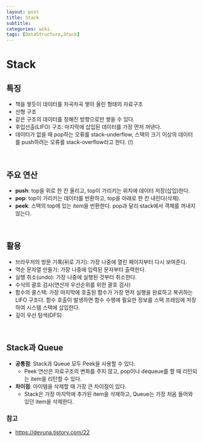 ```yaml
---
layout: post
title: Stack
subtitle: 
categories: wiki
tags: [DataStructure,Stack]
---
```


# Stack

## 특징
* 책을 쌓듯이 데이터를 차곡차곡 쌓아 올린 형태의 자료구조
* 선형 구조
* 같은 구조의 데이터를 정해진 방향으로만 쌓을 수 있다.
* 후입선출(LIFO) 구조: 마지막에 삽입된 데이터를 가장 먼저 꺼낸다.
* 데이터가 없을 때 pop하는 오류를 stack-underflow, 스택의 크기 이상의 데이터를 push하려는 오류를 stack-overflow라고 한다. (!)
<br>

## 주요 연산
* **push**: top을 위로 한 칸 올리고, top이 가리키는 위치에 데이터 저장(삽입)한다.
* **pop**: top이 가리키는 데이터를 반환하고, top을 아래로 한 칸 내린다(삭제).
* **peek**: 스택의 top에 있는 item을 반환한다. pop과 달리 stack에서 객체를 꺼내지 않는다.
<br>

## 활용
* 브라우저의 방문 기록(뒤로 가기): 가장 나중에 열린 페이지부터 다시 보여준다.
* 역순 문자열 만들기: 가장 나중에 입력된 문자부터 출력한다.
* 실행 취소(undo): 가장 나중에 실행된 것부터 취소한다.
* 수식의 괄호 검사(연산자 우선순위를 위한 괄호 검사)
* 함수의 콜스택: 가장 마지막에 호출된 함수가 가장 먼저 실행을 완료하고 복귀하는 LIFO 구조다. 함수 호출이 발생하면 함수 수행에 필요한 정보를 스택 프레임에 저장하여 시스템 스택에 삽입한다.
* 깊이 우선 탐색(DFS) 
<br>

## Stack과 Queue
* **공통점**: Stack과 Queue 모두 Peek을 사용할 수 있다.
	* Peek 연산은 자료구조의 변화를 주지 않고, pop이나 dequeue를 할 때 리턴되는 item을 리턴할 수 있다.
* **차이점**: 아이템을 삭제할 때 가장 큰 차이점이 있다.
	* Stack은 가장 마지막에 추가된 item을 삭제하고, Queue는 가장 처음 들어와 있던 item을 삭제한다.

### 참고
* https://devuna.tistory.com/22